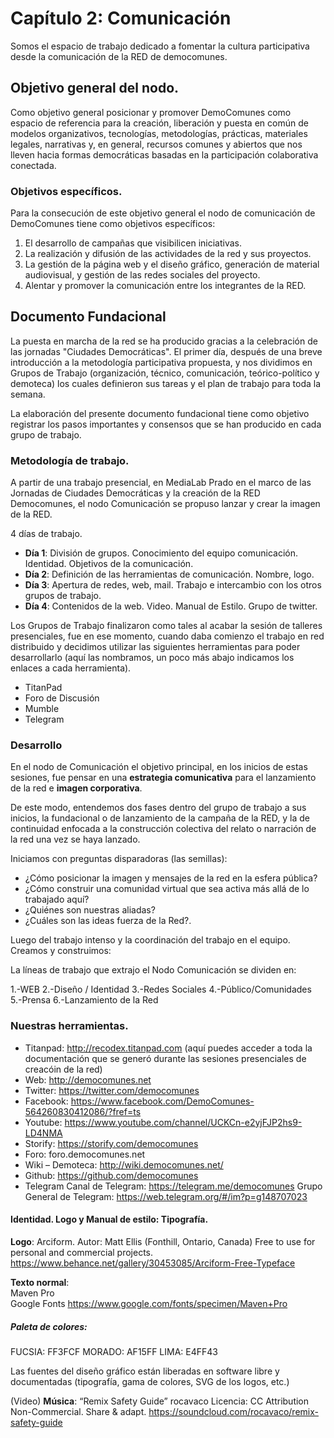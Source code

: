 # Capítulo 2: Comunicación 


Somos el espacio de trabajo dedicado a fomentar la cultura participativa desde la comunicación de la RED de democomunes.  

## Objetivo general del nodo. 

Como objetivo general posicionar y promover DemoComunes como espacio de referencia para la creación,  liberación y puesta en común de modelos organizativos, tecnologías, metodologías,  prácticas, materiales legales, narrativas y, en general, recursos  comunes y abiertos que nos lleven hacia formas democráticas basadas en  la participación colaborativa conectada.  

### Objetivos específicos.

Para la consecución de este objetivo general el nodo de comunicación de DemoComunes tiene como objetivos específicos:

1. El desarrollo de campañas que visibilicen iniciativas.
2. La realización y difusión de las actividades de la red y sus proyectos.
3. La gestión de la página web y el diseño gráfico, generación de material audiovisual, y gestión de las redes sociales del proyecto.  
4. Alentar y promover la comunicación entre los integrantes de la RED.

## Documento Fundacional

La puesta en marcha de la  red se ha producido gracias a la celebración de las jornadas "Ciudades  Democráticas". El primer día, después de una breve introducción a la  metodología participativa propuesta, y nos dividimos en Grupos de Trabajo (organización, técnico,  comunicación, teórico-político y demoteca) los cuales definieron  sus tareas y el plan de trabajo para toda la semana. 
 
La elaboración del presente documento fundacional tiene como objetivo registrar los pasos importantes y consensos que se han producido en cada grupo de trabajo.

### Metodología de trabajo.

A partir de una trabajo presencial, en MediaLab Prado en el marco de las Jornadas de Ciudades Democráticas y la creación de la RED Democomunes, el nodo Comunicación se propuso lanzar y crear la imagen de la RED.  

4 días de trabajo.

* **Día 1**: División de grupos. Conocimiento del equipo comunicación. Identidad.  Objetivos de la comunicación.
* **Día 2**: Definición de las herramientas de comunicación. Nombre, logo.  
* **Día 3**: Apertura de redes, web, mail. Trabajo e intercambio con los otros grupos de trabajo.  
* **Día 4**: Contenidos de la web. Video. Manual de Estilo. Grupo de twitter.  

Los Grupos de Trabajo finalizaron como tales al acabar la sesión de talleres presenciales, fue en ese momento, cuando daba comienzo el trabajo en red distribuido y decidimos utilizar las siguientes herramientas para poder desarrollarlo (aquí las nombramos, un poco más abajo indicamos los enlaces a cada herramienta).

   * TitanPad
   * Foro de Discusión
   * Mumble
   * Telegram


### Desarrollo

En el nodo de Comunicación el objetivo principal, en los inicios de estas sesiones, fue pensar en una **estrategia comunicativa** para el lanzamiento de la red e **imagen corporativa**.

De este modo, entendemos dos fases dentro del grupo de trabajo a sus inicios, la fundacional o de lanzamiento de la campaña de la RED, y la de continuidad enfocada a la construcción colectiva del relato o narración de la red una vez se haya lanzado.  

Iniciamos con preguntas disparadoras (las semillas):

* ¿Cómo posicionar la imagen y mensajes de la red en la esfera pública?
* ¿Cómo construir una comunidad virtual que sea activa más allá de lo trabajado aquí?
* ¿Quiénes son nuestras aliadas?
* ¿Cuáles son las ideas fuerza de la Red?.

Luego del trabajo intenso y la coordinación del trabajo en el equipo. Creamos y construimos:  

La líneas de trabajo que extrajo el Nodo Comunicación se dividen en: 

1.-WEB
2.-Diseño / Identidad
3.-Redes Sociales
4.-Público/Comunidades
5.-Prensa
6.-Lanzamiento de la Red

### Nuestras herramientas.  

* Titanpad: http://recodex.titanpad.com (aquí puedes acceder a toda la documentación que se generó durante las sesiones presenciales de creacóin de la red)  
* Web: http://democomunes.net
* Twitter: https://twitter.com/democomunes
* Facebook: https://www.facebook.com/DemoComunes-564260830412086/?fref=ts
* Youtube: https://www.youtube.com/channel/UCKCn-e2yjFJP2hs9-LD4NMA  
* Storify: https://storify.com/democomunes
* Foro: foro.democomunes.net
* Wiki – Demoteca:  http://wiki.democomunes.net/
* Github: https://github.com/democomunes
* Telegram
Canal de Telegram: https://telegram.me/democomunes
Grupo General de Telegram:  https://web.telegram.org/#/im?p=g148707023 

#### Identidad. Logo y Manual de estilo: Tipografía.

**Logo**:
Arciform.
Autor: Matt Ellis (Fonthill, Ontario, Canada)
Free to use for personal and commercial projects.
https://www.behance.net/gallery/30453085/Arciform-Free-Typeface

**Texto normal**:  
Maven Pro  
Google Fonts
https://www.google.com/fonts/specimen/Maven+Pro

##### Paleta de colores:

FUCSIA: FF3FCF
MORADO: AF15FF
LIMA: E4FF43

Las fuentes del diseño gráfico están liberadas en software libre y  documentadas (tipografía, gama de colores, SVG de los logos,  etc.)

(Video)
**Música**:
“Remix Safety Guide”
rocavaco
Licencia: CC Attribution Non-Commercial. Share & adapt.
https://soundcloud.com/rocavaco/remix-safety-guide





